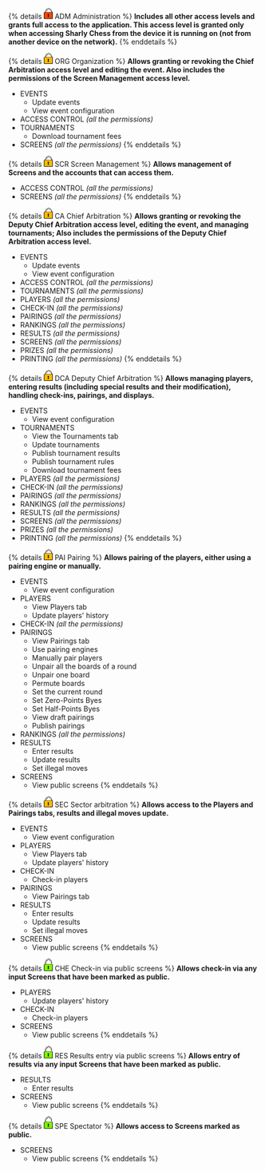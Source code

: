 <!-- Do not edit this table manually, use script generate_access_levels_doc.py instead. -->

{% details ![admin](../../assets/images/access-levels/lock-admin-small.png) ADM Administration %}
**Includes all other access levels and grants full access to the application. This access level is granted only when accessing Sharly Chess from the device it is running on (not from another device on the network).**
{% enddetails %}

{% details ![account](../../assets/images/access-levels/lock-account-small.png) ORG Organization %}
**Allows granting or revoking the Chief Arbitration access level and editing the event. Also includes the permissions of the Screen Management access level.**
- EVENTS
  - Update events
  - View event configuration
- ACCESS CONTROL _(all the permissions)_
- TOURNAMENTS
  - Download tournament fees
- SCREENS _(all the permissions)_
{% enddetails %}

{% details ![account](../../assets/images/access-levels/lock-account-small.png) SCR Screen Management %}
**Allows management of Screens and the accounts that can access them.**
- ACCESS CONTROL _(all the permissions)_
- SCREENS _(all the permissions)_
{% enddetails %}

{% details ![account](../../assets/images/access-levels/lock-account-small.png) CA Chief Arbitration %}
**Allows granting or revoking the Deputy Chief Arbitration access level, editing the event, and managing tournaments; Also includes the permissions of the Deputy Chief Arbitration access level.**
- EVENTS
  - Update events
  - View event configuration
- ACCESS CONTROL _(all the permissions)_
- TOURNAMENTS _(all the permissions)_
- PLAYERS _(all the permissions)_
- CHECK-IN _(all the permissions)_
- PAIRINGS _(all the permissions)_
- RANKINGS _(all the permissions)_
- RESULTS _(all the permissions)_
- SCREENS _(all the permissions)_
- PRIZES _(all the permissions)_
- PRINTING _(all the permissions)_
{% enddetails %}

{% details ![account](../../assets/images/access-levels/lock-account-small.png) DCA Deputy Chief Arbitration %}
**Allows managing players, entering results (including special results and their modification), handling check-ins, pairings, and displays.**
- EVENTS
  - View event configuration
- TOURNAMENTS
  - View the Tournaments tab
  - Update tournaments
  - Publish tournament results
  - Publish tournament rules
  - Download tournament fees
- PLAYERS _(all the permissions)_
- CHECK-IN _(all the permissions)_
- PAIRINGS _(all the permissions)_
- RANKINGS _(all the permissions)_
- RESULTS _(all the permissions)_
- SCREENS _(all the permissions)_
- PRIZES _(all the permissions)_
- PRINTING _(all the permissions)_
{% enddetails %}

{% details ![account](../../assets/images/access-levels/lock-account-small.png) PAI Pairing %}
**Allows pairing of the players, either using a pairing engine or manually.**
- EVENTS
  - View event configuration
- PLAYERS
  - View Players tab
  - Update players' history
- CHECK-IN _(all the permissions)_
- PAIRINGS
  - View Pairings tab
  - Use pairing engines
  - Manually pair players
  - Unpair all the boards of a round
  - Unpair one board
  - Permute boards
  - Set the current round
  - Set Zero-Points Byes
  - Set Half-Points Byes
  - View draft pairings
  - Publish pairings
- RANKINGS _(all the permissions)_
- RESULTS
  - Enter results
  - Update results
  - Set illegal moves
- SCREENS
  - View public screens
{% enddetails %}

{% details ![account](../../assets/images/access-levels/lock-account-small.png) SEC Sector arbitration %}
**Allows access to the Players and Pairings tabs, results and illegal moves update.**
- EVENTS
  - View event configuration
- PLAYERS
  - View Players tab
  - Update players' history
- CHECK-IN
  - Check-in players
- PAIRINGS
  - View Pairings tab
- RESULTS
  - Enter results
  - Update results
  - Set illegal moves
- SCREENS
  - View public screens
{% enddetails %}

{% details ![no-account](../../assets/images/access-levels/lock-no-account-small.png) CHE Check-in via public screens %}
**Allows check-in via any input Screens that have been marked as public.**
- PLAYERS
  - Update players' history
- CHECK-IN
  - Check-in players
- SCREENS
  - View public screens
{% enddetails %}

{% details ![no-account](../../assets/images/access-levels/lock-no-account-small.png) RES Results entry via public screens %}
**Allows entry of results via any input Screens that have been marked as public.**
- RESULTS
  - Enter results
- SCREENS
  - View public screens
{% enddetails %}

{% details ![no-account](../../assets/images/access-levels/lock-no-account-small.png) SPE Spectator %}
**Allows access to Screens marked as public.**
- SCREENS
  - View public screens
{% enddetails %}

<!-- Generated by script generate_access_levels_doc.py on 2025-09-17 15:56 -->

